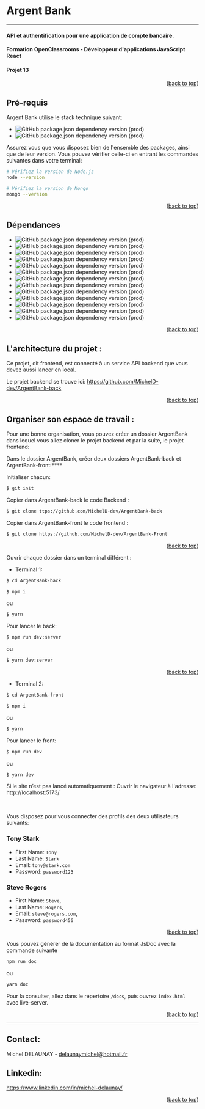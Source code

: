 # Argent Bank

---

#### API et authentification pour une application de compte bancaire.

#### Formation OpenClassrooms - Développeur d'applications JavaScript React

#### Projet 13

<p align="right">(<a href="#readme-top">back to top</a>)</p>

## Pré-requis

Argent Bank utilise le stack technique suivant:

- ![GitHub package.json dependency version (prod)](https://img.shields.io/static/v1?label=Node&message=>=14.0.0&color=informational?style=for-the-badge&logo=node)
- ![GitHub package.json dependency version (prod)](https://img.shields.io/static/v1?label=MongoDB-Community-Server&message=v6.0.4&color=informational?style=for-the-badge&logo=mongodb)

Assurez vous que vous disposez bien de l'ensemble des packages, ainsi que de
leur version. Vous pouvez vérifier celle-ci en entrant les commandes suivantes
dans votre terminal:

```bash
# Vérifiez la version de Node.js
node --version

# Vérifiez la version de Mongo
mongo --version
```

<p align="right">(<a href="#readme-top">back to top</a>)</p>

## Dépendances

- ![GitHub package.json dependency version (prod)](https://img.shields.io/static/v1?label=Vite&message=v4.0.0&color=informational?style=for-the-badge&logo=vite)
- ![GitHub package.json dependency version (prod)](https://img.shields.io/static/v1?label=React&message=v18.2.0&color=informational?style=for-the-badge&logo=react)
- ![GitHub package.json dependency version (prod)](https://img.shields.io/static/v1?label=Axios&message=v1.2.3&color=informational?style=for-the-badge&logo=axios)
- ![GitHub package.json dependency version (prod)](https://img.shields.io/static/v1?label=Redux-Toolkit&message=v1.9.1&color=informational?style=for-the-badge&logo=redux)
- ![GitHub package.json dependency version (prod)](https://img.shields.io/static/v1?label=Redux-Persist&message=v6.0.0&color=informational?style=for-the-badge&logo=redux)
- ![GitHub package.json dependency version (prod)](https://img.shields.io/static/v1?label=Redux-Query&message=v6.0.0&color=informational?style=for-the-badge&logo=redux)
- ![GitHub package.json dependency version (prod)](https://img.shields.io/static/v1?label=React-Final-Form&message=v6.5.9&color=informational?style=for-the-badge&logo=react-final-form)
- ![GitHub package.json dependency version (prod)](https://img.shields.io/static/v1?label=React-Router&message=v6.6.2&color=informational?style=for-the-badge&logo=react-router)
- ![GitHub package.json dependency version (prod)](https://img.shields.io/static/v1?label=Zod&message=v3.20.2&color=informational?style=for-the-badge&logo=zod)
- ![GitHub package.json dependency version (prod)](https://img.shields.io/static/v1?label=EsLint&message=v8.31.0&color=informational?style=for-the-badge&logo=eslint)
- ![GitHub package.json dependency version (prod)](https://img.shields.io/static/v1?label=Prettier&message=v2.8.3&color=informational?style=for-the-badge&logo=prettier)
- ![GitHub package.json dependency version (prod)](https://img.shields.io/static/v1?label=JsDoc&message=v4.0.0&color=informational?style=for-the-badge&logo=jsdoc)
- ![GitHub package.json dependency version (prod)](https://img.shields.io/static/v1?label=Sass&message=v1.57.1&color=informational?style=for-the-badge&logo=sass)

<p align="right">(<a href="#readme-top">back to top</a>)</p>

## L'architecture du projet :

Ce projet, dit frontend, est connecté à un service API backend que vous devez
aussi lancer en local.

Le projet backend se trouve ici: https://github.com/MichelD-dev/ArgentBank-back

<p align="right">(<a href="#readme-top">back to top</a>)</p>

## Organiser son espace de travail :

Pour une bonne organisation, vous pouvez créer un dossier ArgentBank dans lequel
vous allez cloner le projet backend et par la suite, le projet frontend:

Dans le dossier ArgentBank, créer deux dossiers ArgentBank-back et
ArgentBank-front:\*\*\*\*

Initialiser chacun:

```bash
$ git init
```

Copier dans ArgentBank-back le code Backend :

```bash
$ git clone ttps://github.com/MichelD-dev/ArgentBank-back
```

Copier dans ArgentBank-front le code frontend :

```bash
$ git clone https://github.com/MichelD-dev/ArgentBank-Front
```

<p align="right">(<a href="#readme-top">back to top</a>)</p>

Ouvrir chaque dossier dans un terminal différent :

- Terminal 1:

```bash
$ cd ArgentBank-back
```

```bash
$ npm i
```

ou

```bash
$ yarn
```

Pour lancer le back:

```bash
$ npm run dev:server
```

ou

```bash
$ yarn dev:server
```

<p align="right">(<a href="#readme-top">back to top</a>)</p>

- Terminal 2:

```bash
$ cd ArgentBank-front
```

```bash
$ npm i
```

ou

```bash
$ yarn
```

Pour lancer le front:

```bash
$ npm run dev
```

ou

```bash
$ yarn dev
```

Si le site n’est pas lancé automatiquement : Ouvrir le navigateur à l'adresse:
http://localhost:5173/

<br>

Vous disposez pour vous connecter des profils des deux utilisateurs suivants:
### Tony Stark

- First Name: `Tony`
- Last Name: `Stark`
- Email: `tony@stark.com`
- Password: `password123`

### Steve Rogers

- First Name: `Steve`,
- Last Name: `Rogers`,
- Email: `steve@rogers.com`,
- Password: `password456`

<p align="right">(<a href="#readme-top">back to top</a>)</p>

Vous pouvez générer de la documentation au format JsDoc avec la commande
suivante

```bash
npm run doc
```

ou

```bash
yarn doc
```

Pour la consulter, allez dans le répertoire `/docs`, puis ouvrez `index.html`
avec live-server.

<p align="right">(<a href="#readme-top">back to top</a>)</p>

---

## Contact:

Michel DELAUNAY - delaunaymichel@hotmail.fr

## Linkedin:

https://www.linkedin.com/in/michel-delaunay/

<p align="right">(<a href="#readme-top">back to top</a>)</p>
